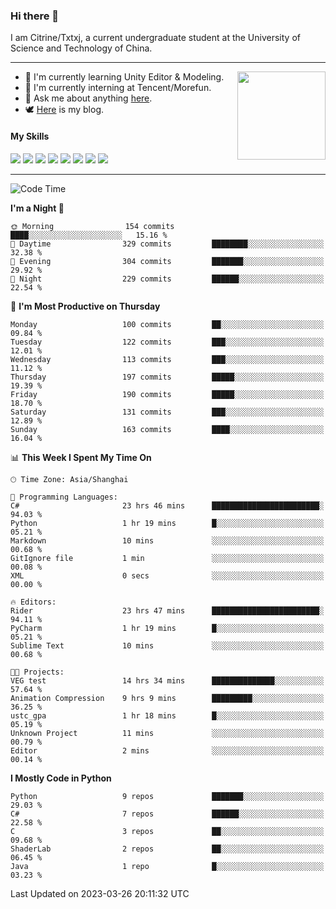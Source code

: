 ### Hi there 👋

I am Citrine/Txtxj, a current undergraduate student at the University of Science and Technology of China.

---

<img align="right" height="141" src="https://github-readme-stats.vercel.app/api?username=txtxj&theme=tokyonight&show_icons=true&count_private=true">

- 🌱 I'm currently learning Unity Editor & Modeling.
- 🐶 I'm currently interning at Tencent/Morefun.
- 💬 Ask me about anything [here](https://github.com/txtxj/txtxj/issues).
- 🕊️ [Here](https://txtxj.top) is my blog.

#### My Skills

![](https://img.shields.io/badge/C%23-239120?logo=csharp&logoColor=fff)
![](https://img.shields.io/badge/Unity-000000?logo=unity&logoColor=fff)
![](https://img.shields.io/badge/Python-3e74a2?logo=python&logoColor=fff)
![](https://img.shields.io/badge/C++-65318e?logo=cplusplus&logoColor=fff)
![](https://img.shields.io/badge/C-5654a2?logo=c&logoColor=fff)
![](https://img.shields.io/badge/Blender-f5792a?logo=blender&logoColor=fff)
![](https://img.shields.io/badge/OpenJDK-ffffff?logo=openjdk&logoColor=000)
![](https://img.shields.io/badge/SQL-cc2927?logo=microsoftsqlserver&logoColor=fff)

---

<!--START_SECTION:waka-->
![Code Time](http://img.shields.io/badge/Code%20Time-741%20hrs%2054%20mins-blue)

**I'm a Night 🦉** 

```text
🌞 Morning                154 commits         ████░░░░░░░░░░░░░░░░░░░░░   15.16 % 
🌆 Daytime                329 commits         ████████░░░░░░░░░░░░░░░░░   32.38 % 
🌃 Evening                304 commits         ███████░░░░░░░░░░░░░░░░░░   29.92 % 
🌙 Night                  229 commits         ██████░░░░░░░░░░░░░░░░░░░   22.54 % 
```
📅 **I'm Most Productive on Thursday** 

```text
Monday                   100 commits         ██░░░░░░░░░░░░░░░░░░░░░░░   09.84 % 
Tuesday                  122 commits         ███░░░░░░░░░░░░░░░░░░░░░░   12.01 % 
Wednesday                113 commits         ███░░░░░░░░░░░░░░░░░░░░░░   11.12 % 
Thursday                 197 commits         █████░░░░░░░░░░░░░░░░░░░░   19.39 % 
Friday                   190 commits         █████░░░░░░░░░░░░░░░░░░░░   18.70 % 
Saturday                 131 commits         ███░░░░░░░░░░░░░░░░░░░░░░   12.89 % 
Sunday                   163 commits         ████░░░░░░░░░░░░░░░░░░░░░   16.04 % 
```


📊 **This Week I Spent My Time On** 

```text
🕑︎ Time Zone: Asia/Shanghai

💬 Programming Languages: 
C#                       23 hrs 46 mins      ████████████████████████░   94.03 % 
Python                   1 hr 19 mins        █░░░░░░░░░░░░░░░░░░░░░░░░   05.21 % 
Markdown                 10 mins             ░░░░░░░░░░░░░░░░░░░░░░░░░   00.68 % 
GitIgnore file           1 min               ░░░░░░░░░░░░░░░░░░░░░░░░░   00.08 % 
XML                      0 secs              ░░░░░░░░░░░░░░░░░░░░░░░░░   00.00 % 

🔥 Editors: 
Rider                    23 hrs 47 mins      ████████████████████████░   94.11 % 
PyCharm                  1 hr 19 mins        █░░░░░░░░░░░░░░░░░░░░░░░░   05.21 % 
Sublime Text             10 mins             ░░░░░░░░░░░░░░░░░░░░░░░░░   00.68 % 

🐱‍💻 Projects: 
VEG test                 14 hrs 34 mins      ██████████████░░░░░░░░░░░   57.64 % 
Animation Compression    9 hrs 9 mins        █████████░░░░░░░░░░░░░░░░   36.25 % 
ustc_gpa                 1 hr 18 mins        █░░░░░░░░░░░░░░░░░░░░░░░░   05.19 % 
Unknown Project          11 mins             ░░░░░░░░░░░░░░░░░░░░░░░░░   00.79 % 
Editor                   2 mins              ░░░░░░░░░░░░░░░░░░░░░░░░░   00.14 % 
```

**I Mostly Code in Python** 

```text
Python                   9 repos             ███████░░░░░░░░░░░░░░░░░░   29.03 % 
C#                       7 repos             ██████░░░░░░░░░░░░░░░░░░░   22.58 % 
C                        3 repos             ██░░░░░░░░░░░░░░░░░░░░░░░   09.68 % 
ShaderLab                2 repos             ██░░░░░░░░░░░░░░░░░░░░░░░   06.45 % 
Java                     1 repo              █░░░░░░░░░░░░░░░░░░░░░░░░   03.23 % 
```




 Last Updated on 2023-03-26 20:11:32 UTC
<!--END_SECTION:waka-->
